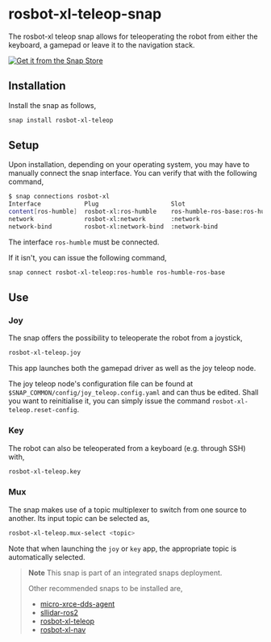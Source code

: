 # rosbot-xl-teleop-snap

The rosbot-xl teleop snap allows for teleoperating the robot from either the keyboard,
a gamepad or leave it to the navigation stack.

[![Get it from the Snap Store](https://snapcraft.io/static/images/badges/en/snap-store-black.svg)](https://snapcraft.io/rosbot-xl-teleop)

## Installation

Install the snap as follows,

```bash
snap install rosbot-xl-teleop
```

## Setup

Upon installation, depending on your operating system,
you may have to manually connect the snap interface.
You can verify that with the following command,

```bash
$ snap connections rosbot-xl
Interface            Plug                    Slot                            Notes
content[ros-humble]  rosbot-xl:ros-humble    ros-humble-ros-base:ros-humble  manual
network              rosbot-xl:network       :network                        -
network-bind         rosbot-xl:network-bind  :network-bind                   -
```

The interface `ros-humble` must be connected.

If it isn't, you can issue the following command,

```bash
snap connect rosbot-xl-teleop:ros-humble ros-humble-ros-base
```

## Use

### Joy

The snap offers the possibility to teleoperate the robot from a joystick,

```bash
rosbot-xl-teleop.joy
```

This app launches both the gamepad driver as well as the joy teleop node.

The joy teleop node's configuration file can be found at `$SNAP_COMMON/config/joy_teleop.config.yaml` and can thus be edited.
Shall you want to reinitialise it,
you can simply issue the command `rosbot-xl-teleop.reset-config`.

### Key

The robot can also be teleoperated from a keyboard (e.g. through SSH) with,

```bash
rosbot-xl-teleop.key
```

### Mux

The snap makes use of a topic multiplexer to switch from one source to another.
Its input topic can be selected as,

```bash
rosbot-xl-teleop.mux-select <topic>
```

Note that when launching the `joy` or `key` app,
the appropriate topic is automatically selected.

> **Note**
> This snap is part of an integrated snaps deployment.
> 
> Other recommended snaps to be installed are,
> 
> - [micro-xrce-dds-agent](LINK)
> - [sllidar-ros2](https://snapcraft.io/sllidar-ros2)
> - [rosbot-xl-teleop](https://snapcraft.io/rosbot-xl-teleop)
> - [rosbot-xl-nav](https://snapcraft.io/rosbot-xl-nav)
